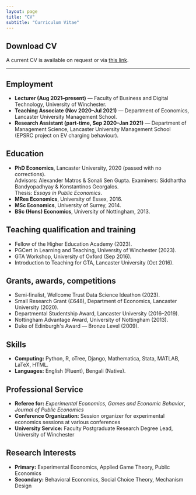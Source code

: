```yaml
---
layout: page
title: "CV"
subtitle: "Curriculum Vitae"
---
```


## Download CV

A current CV is available on request or via [this link](mailto:sakib.anwar@winchester.ac.uk?subject=CV%20Request).

---

## Employment

- **Lecturer (Aug 2021–present)** — Faculty of Business and Digital Technology, University of Winchester.  
- **Teaching Associate (Nov 2020–Jul 2021)** — Department of Economics, Lancaster University Management School.  
- **Research Assistant (part-time, Sep 2020–Jan 2021)** — Department of Management Science, Lancaster University Management School (EPSRC project on EV charging behaviour).

## Education

- **PhD Economics**, Lancaster University, 2020 (passed with no corrections).  
  Advisors: Alexander Matros & Sonali Sen Gupta. Examiners: Siddhartha Bandyopadhyay & Konstantinos Georgalos.  
  Thesis: *Essays in Public Economics*.
- **MRes Economics**, University of Essex, 2016.  
- **MSc Economics**, University of Surrey, 2014.  
- **BSc (Hons) Economics**, University of Nottingham, 2013.

## Teaching qualification and training

- Fellow of the Higher Education Academy (2023).  
- PGCert in Learning and Teaching, University of Winchester (2023).  
- GTA Workshop, University of Oxford (Sep 2016).  
- Introduction to Teaching for GTA, Lancaster University (Oct 2016).

## Grants, awards, competitions

- Semi‑finalist, Wellcome Trust Data Science Ideathon (2023).  
- Small Research Grant (£648), Department of Economics, Lancaster University (2020).  
- Departmental Studentship Award, Lancaster University (2016–2019).  
- Nottingham Advantage Award, University of Nottingham (2013).  
- Duke of Edinburgh's Award — Bronze Level (2009).

## Skills

- **Computing:** Python, R, oTree, Django, Mathematica, Stata, MATLAB, LaTeX, HTML.  
- **Languages:** English (Fluent), Bengali (Native).

## Professional Service

- **Referee for:** *Experimental Economics*, *Games and Economic Behavior*, *Journal of Public Economics*
- **Conference Organization:** Session organizer for experimental economics sessions at various conferences
- **University Service:** Faculty Postgraduate Research Degree Lead, University of Winchester

## Research Interests

- **Primary:** Experimental Economics, Applied Game Theory, Public Economics
- **Secondary:** Behavioral Economics, Social Choice Theory, Mechanism Design